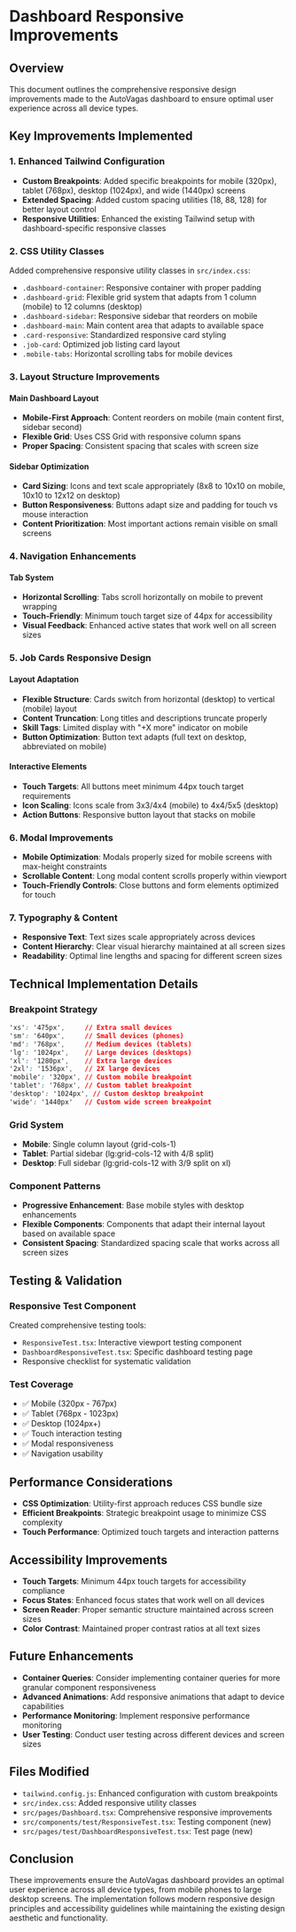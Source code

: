 # Dashboard Responsive Improvements

## Overview
This document outlines the comprehensive responsive design improvements made to the AutoVagas dashboard to ensure optimal user experience across all device types.

## Key Improvements Implemented

### 1. Enhanced Tailwind Configuration
- **Custom Breakpoints**: Added specific breakpoints for mobile (320px), tablet (768px), desktop (1024px), and wide (1440px) screens
- **Extended Spacing**: Added custom spacing utilities (18, 88, 128) for better layout control
- **Responsive Utilities**: Enhanced the existing Tailwind setup with dashboard-specific responsive classes

### 2. CSS Utility Classes
Added comprehensive responsive utility classes in `src/index.css`:
- `.dashboard-container`: Responsive container with proper padding
- `.dashboard-grid`: Flexible grid system that adapts from 1 column (mobile) to 12 columns (desktop)
- `.dashboard-sidebar`: Responsive sidebar that reorders on mobile
- `.dashboard-main`: Main content area that adapts to available space
- `.card-responsive`: Standardized responsive card styling
- `.job-card`: Optimized job listing card layout
- `.mobile-tabs`: Horizontal scrolling tabs for mobile devices

### 3. Layout Structure Improvements

#### Main Dashboard Layout
- **Mobile-First Approach**: Content reorders on mobile (main content first, sidebar second)
- **Flexible Grid**: Uses CSS Grid with responsive column spans
- **Proper Spacing**: Consistent spacing that scales with screen size

#### Sidebar Optimization
- **Card Sizing**: Icons and text scale appropriately (8x8 to 10x10 on mobile, 10x10 to 12x12 on desktop)
- **Button Responsiveness**: Buttons adapt size and padding for touch vs mouse interaction
- **Content Prioritization**: Most important actions remain visible on small screens

### 4. Navigation Enhancements

#### Tab System
- **Horizontal Scrolling**: Tabs scroll horizontally on mobile to prevent wrapping
- **Touch-Friendly**: Minimum touch target size of 44px for accessibility
- **Visual Feedback**: Enhanced active states that work well on all screen sizes

### 5. Job Cards Responsive Design

#### Layout Adaptation
- **Flexible Structure**: Cards switch from horizontal (desktop) to vertical (mobile) layout
- **Content Truncation**: Long titles and descriptions truncate properly
- **Skill Tags**: Limited display with "+X more" indicator on mobile
- **Button Optimization**: Button text adapts (full text on desktop, abbreviated on mobile)

#### Interactive Elements
- **Touch Targets**: All buttons meet minimum 44px touch target requirements
- **Icon Scaling**: Icons scale from 3x3/4x4 (mobile) to 4x4/5x5 (desktop)
- **Action Buttons**: Responsive button layout that stacks on mobile

### 6. Modal Improvements
- **Mobile Optimization**: Modals properly sized for mobile screens with max-height constraints
- **Scrollable Content**: Long modal content scrolls properly within viewport
- **Touch-Friendly Controls**: Close buttons and form elements optimized for touch

### 7. Typography & Content
- **Responsive Text**: Text sizes scale appropriately across devices
- **Content Hierarchy**: Clear visual hierarchy maintained at all screen sizes
- **Readability**: Optimal line lengths and spacing for different screen sizes

## Technical Implementation Details

### Breakpoint Strategy
```css
'xs': '475px',     // Extra small devices
'sm': '640px',     // Small devices (phones)
'md': '768px',     // Medium devices (tablets)
'lg': '1024px',    // Large devices (desktops)
'xl': '1280px',    // Extra large devices
'2xl': '1536px',   // 2X large devices
'mobile': '320px', // Custom mobile breakpoint
'tablet': '768px', // Custom tablet breakpoint
'desktop': '1024px', // Custom desktop breakpoint
'wide': '1440px'   // Custom wide screen breakpoint
```

### Grid System
- **Mobile**: Single column layout (grid-cols-1)
- **Tablet**: Partial sidebar (lg:grid-cols-12 with 4/8 split)
- **Desktop**: Full sidebar (lg:grid-cols-12 with 3/9 split on xl)

### Component Patterns
- **Progressive Enhancement**: Base mobile styles with desktop enhancements
- **Flexible Components**: Components that adapt their internal layout based on available space
- **Consistent Spacing**: Standardized spacing scale that works across all screen sizes

## Testing & Validation

### Responsive Test Component
Created comprehensive testing tools:
- `ResponsiveTest.tsx`: Interactive viewport testing component
- `DashboardResponsiveTest.tsx`: Specific dashboard testing page
- Responsive checklist for systematic validation

### Test Coverage
- ✅ Mobile (320px - 767px)
- ✅ Tablet (768px - 1023px)  
- ✅ Desktop (1024px+)
- ✅ Touch interaction testing
- ✅ Modal responsiveness
- ✅ Navigation usability

## Performance Considerations
- **CSS Optimization**: Utility-first approach reduces CSS bundle size
- **Efficient Breakpoints**: Strategic breakpoint usage to minimize CSS complexity
- **Touch Performance**: Optimized touch targets and interaction patterns

## Accessibility Improvements
- **Touch Targets**: Minimum 44px touch targets for accessibility compliance
- **Focus States**: Enhanced focus states that work well on all devices
- **Screen Reader**: Proper semantic structure maintained across screen sizes
- **Color Contrast**: Maintained proper contrast ratios at all text sizes

## Future Enhancements
- **Container Queries**: Consider implementing container queries for more granular component responsiveness
- **Advanced Animations**: Add responsive animations that adapt to device capabilities
- **Performance Monitoring**: Implement responsive performance monitoring
- **User Testing**: Conduct user testing across different devices and screen sizes

## Files Modified
- `tailwind.config.js`: Enhanced configuration with custom breakpoints
- `src/index.css`: Added responsive utility classes
- `src/pages/Dashboard.tsx`: Comprehensive responsive improvements
- `src/components/test/ResponsiveTest.tsx`: Testing component (new)
- `src/pages/test/DashboardResponsiveTest.tsx`: Test page (new)

## Conclusion
These improvements ensure the AutoVagas dashboard provides an optimal user experience across all device types, from mobile phones to large desktop screens. The implementation follows modern responsive design principles and accessibility guidelines while maintaining the existing design aesthetic and functionality.
